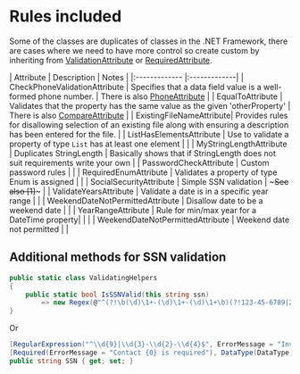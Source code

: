 ﻿# Rules included

Some of the classes are duplicates of classes in the .NET Framework, there are cases where we need to have more control so create custom by inheriting from [ValidationAttribute](https://docs.microsoft.com/en-us/dotnet/api/system.componentmodel.dataannotations.validationattribute?view=net-5.0) or [RequiredAttribute](https://docs.microsoft.com/en-us/dotnet/api/system.componentmodel.dataannotations.requiredattribute?view=net-5.0).

| Attribute        |   Description    | Notes |
|:------------- |:-------------|
| CheckPhoneValidationAttribute | Specifies that a data field value is a well-formed phone number. | There is also [PhoneAttribute](https://docs.microsoft.com/en-us/dotnet/api/system.componentmodel.dataannotations.phoneattribute?view=net-5.0) |
| EqualToAttribute | Validates that the property has the same value as the given 'otherProperty'  | There is also [CompareAttribute](https://docs.microsoft.com/en-us/dotnet/api/system.componentmodel.dataannotations.compareattribute?view=net-5.0) |
| ExistingFileNameAttribute| Provides rules for disallowing selection of an existing file along with ensuring a description has been entered for the file. |
| ListHasElementsAttribute | Use to validate a property of type `List` has at least one element  |  |
| MyStringLengthAttribute | Duplicates StringLength | Basically shows that if StringLength does not suit requirements write your own  |
| PasswordCheckAttribute | Custom password rules | |
| RequiredEnumAttribute | Validates a property of type Enum is assigned |  |
| SocialSecurityAttribute | Simple SSN validation | ~~~See also [1]~~~ |
| ValidateYearsAttribute | Validate a date is in a specific year range  |  |
| WeekendDateNotPermittedAttribute | Disallow date to be a weekend date | |
| YearRangeAttribute | Rule for min/max year for a DateTime property| | |
| WeekendDateNotPermittedAttribute | Weekend date not permitted | |


## Additional methods for SSN validation

```csharp
public static class ValidatingHelpers
{
    public static bool IsSSNValid(this string ssn) 
        => new Regex(@"^(?!\b(\d)\1+-(\d)\1+-(\d)\1+\b)(?!123-45-6789|219-09-9999|078-05-1120)(?!666|000|9\d{2})\d{3}-(?!00)\d{2}-(?!0{4})\d{4}$").IsMatch(ssn);
}
```

Or

```csharp
[RegularExpression("^\\d{9}|\\d{3}-\\d{2}-\\d{4}$", ErrorMessage = "Invalid Social Security Number")]
[Required(ErrorMessage = "Contact {0} is required"), DataType(DataType.Text)]
public string SSN { get; set; }
```



